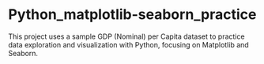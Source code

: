 # Python_matplotlib-seaborn_practice
This project uses a sample GDP (Nominal) per Capita dataset to practice data exploration and visualization with Python, focusing on Matplotlib and Seaborn.  
